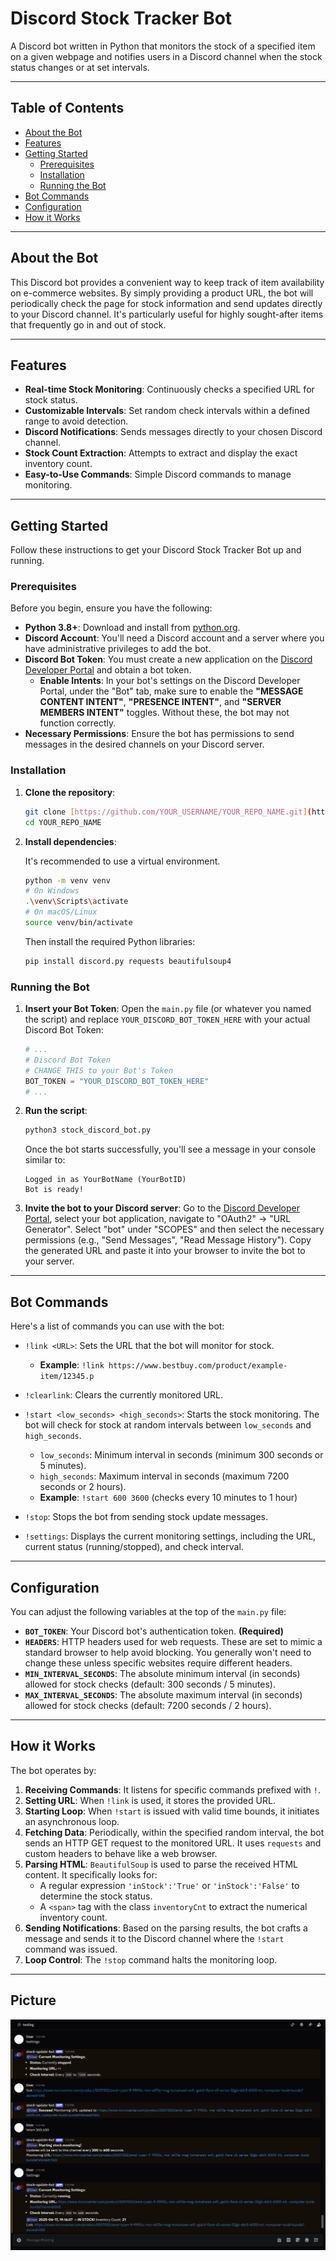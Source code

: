 # Discord Stock Tracker Bot

A Discord bot written in Python that monitors the stock of a specified item on a given webpage and notifies users in a Discord channel when the stock status changes or at set intervals.

---

## Table of Contents

-   [About the Bot](#about-the-bot)
-   [Features](#features)
-   [Getting Started](#getting-started)
    -   [Prerequisites](#prerequisites)
    -   [Installation](#installation)
    -   [Running the Bot](#running-the-bot)
-   [Bot Commands](#bot-commands)
-   [Configuration](#configuration)
-   [How it Works](#how-it-works)

---

## About the Bot

This Discord bot provides a convenient way to keep track of item availability on e-commerce websites. By simply providing a product URL, the bot will periodically check the page for stock information and send updates directly to your Discord channel. It's particularly useful for highly sought-after items that frequently go in and out of stock.

---

## Features

* **Real-time Stock Monitoring**: Continuously checks a specified URL for stock status.
* **Customizable Intervals**: Set random check intervals within a defined range to avoid detection.
* **Discord Notifications**: Sends messages directly to your chosen Discord channel.
* **Stock Count Extraction**: Attempts to extract and display the exact inventory count.
* **Easy-to-Use Commands**: Simple Discord commands to manage monitoring.

---

## Getting Started

Follow these instructions to get your Discord Stock Tracker Bot up and running.

### Prerequisites

Before you begin, ensure you have the following:

* **Python 3.8+**: Download and install from [python.org](https://www.python.org/downloads/).
* **Discord Account**: You'll need a Discord account and a server where you have administrative privileges to add the bot.
* **Discord Bot Token**: You must create a new application on the [Discord Developer Portal](https://discord.com/developers/applications) and obtain a bot token.
    * **Enable Intents**: In your bot's settings on the Discord Developer Portal, under the "Bot" tab, make sure to enable the **"MESSAGE CONTENT INTENT"**, **"PRESENCE INTENT"**, and **"SERVER MEMBERS INTENT"** toggles. Without these, the bot may not function correctly.
* **Necessary Permissions**: Ensure the bot has permissions to send messages in the desired channels on your Discord server.

### Installation

1.  **Clone the repository**:

    ```bash
    git clone [https://github.com/YOUR_USERNAME/YOUR_REPO_NAME.git](https://github.com/YOUR_USERNAME/YOUR_REPO_NAME.git)
    cd YOUR_REPO_NAME
    ```

2.  **Install dependencies**:

    It's recommended to use a virtual environment.

    ```bash
    python -m venv venv
    # On Windows
    .\venv\Scripts\activate
    # On macOS/Linux
    source venv/bin/activate
    ```

    Then install the required Python libraries:

    ```bash
    pip install discord.py requests beautifulsoup4
    ```

### Running the Bot

1.  **Insert your Bot Token**:
    Open the `main.py` file (or whatever you named the script) and replace `YOUR_DISCORD_BOT_TOKEN_HERE` with your actual Discord Bot Token:

    ```python
    # ...
    # Discord Bot Token
    # CHANGE THIS to your Bot's Token
    BOT_TOKEN = "YOUR_DISCORD_BOT_TOKEN_HERE"
    # ...
    ```

2.  **Run the script**:

    ```bash
    python3 stock_discord_bot.py
    ```

    Once the bot starts successfully, you'll see a message in your console similar to:

    ```
    Logged in as YourBotName (YourBotID)
    Bot is ready!
    ```

3.  **Invite the bot to your Discord server**:
    Go to the [Discord Developer Portal](https://discord.com/developers/applications), select your bot application, navigate to "OAuth2" -> "URL Generator". Select "bot" under "SCOPES" and then select the necessary permissions (e.g., "Send Messages", "Read Message History"). Copy the generated URL and paste it into your browser to invite the bot to your server.

---

## Bot Commands

Here's a list of commands you can use with the bot:

* `!link <URL>`: Sets the URL that the bot will monitor for stock.
    * **Example**: `!link https://www.bestbuy.com/product/example-item/12345.p`

* `!clearlink`: Clears the currently monitored URL.

* `!start <low_seconds> <high_seconds>`: Starts the stock monitoring. The bot will check for stock at random intervals between `low_seconds` and `high_seconds`.
    * `low_seconds`: Minimum interval in seconds (minimum 300 seconds or 5 minutes).
    * `high_seconds`: Maximum interval in seconds (maximum 7200 seconds or 2 hours).
    * **Example**: `!start 600 3600` (checks every 10 minutes to 1 hour)

* `!stop`: Stops the bot from sending stock update messages.

* `!settings`: Displays the current monitoring settings, including the URL, current status (running/stopped), and check interval.

---

## Configuration

You can adjust the following variables at the top of the `main.py` file:

* **`BOT_TOKEN`**: Your Discord bot's authentication token. **(Required)**
* **`HEADERS`**: HTTP headers used for web requests. These are set to mimic a standard browser to help avoid blocking. You generally won't need to change these unless specific websites require different headers.
* **`MIN_INTERVAL_SECONDS`**: The absolute minimum interval (in seconds) allowed for stock checks (default: 300 seconds / 5 minutes).
* **`MAX_INTERVAL_SECONDS`**: The absolute maximum interval (in seconds) allowed for stock checks (default: 7200 seconds / 2 hours).

---

## How it Works

The bot operates by:

1.  **Receiving Commands**: It listens for specific commands prefixed with `!`.
2.  **Setting URL**: When `!link` is used, it stores the provided URL.
3.  **Starting Loop**: When `!start` is issued with valid time bounds, it initiates an asynchronous loop.
4.  **Fetching Data**: Periodically, within the specified random interval, the bot sends an HTTP GET request to the monitored URL. It uses `requests` and custom headers to behave like a web browser.
5.  **Parsing HTML**: `BeautifulSoup` is used to parse the received HTML content. It specifically looks for:
    * A regular expression `'inStock':'True'` or `'inStock':'False'` to determine the stock status.
    * A `<span>` tag with the class `inventoryCnt` to extract the numerical inventory count.
6.  **Sending Notifications**: Based on the parsing results, the bot crafts a message and sends it to the Discord channel where the `!start` command was issued.
7.  **Loop Control**: The `!stop` command halts the monitoring loop.

---

## Picture

<img src="/Pictures/botMessages.png" alt="Bot Message"><br>
